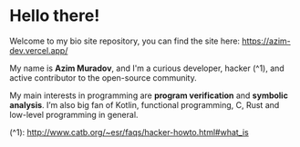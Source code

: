 # Hello there!

Welcome to my bio site repository, you can find the site here: https://azim-dev.vercel.app/

My name is **Azim Muradov**, and I'm a curious developer, hacker (^1),
and active contributor to the open-source community.

My main interests in programming are **program verification** and **symbolic analysis**.
I’m also big fan of Kotlin, functional programming, C, Rust and low-level programming in general.

(^1): http://www.catb.org/~esr/faqs/hacker-howto.html#what_is
